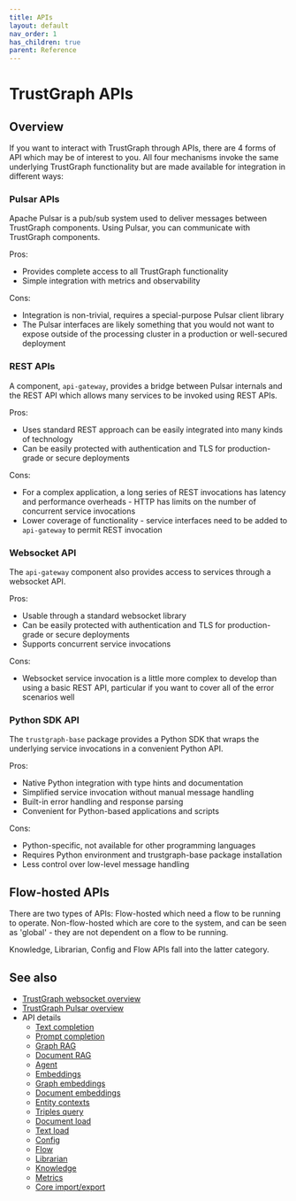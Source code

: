 ```yaml
---
title: APIs
layout: default
nav_order: 1
has_children: true
parent: Reference
---
```


# TrustGraph APIs

## Overview

If you want to interact with TrustGraph through APIs, there are 4
forms of API which may be of interest to you. All four mechanisms
invoke the same underlying TrustGraph functionality but are made
available for integration in different ways:

### Pulsar APIs

Apache Pulsar is a pub/sub system used to deliver messages between TrustGraph
components. Using Pulsar, you can communicate with TrustGraph components.

Pros:
  - Provides complete access to all TrustGraph functionality
  - Simple integration with metrics and observability

Cons:
  - Integration is non-trivial, requires a special-purpose Pulsar client
    library
  - The Pulsar interfaces are likely something that you would not want to
    expose outside of the processing cluster in a production or well-secured
    deployment
    
### REST APIs

A component, `api-gateway`, provides a bridge between Pulsar internals and
the REST API which allows many services to be invoked using REST APIs.

Pros:
  - Uses standard REST approach can be easily integrated into many kinds
    of technology
  - Can be easily protected with authentication and TLS for production-grade
    or secure deployments

Cons:
  - For a complex application, a long series of REST invocations has
    latency and performance overheads - HTTP has limits on the number
    of concurrent service invocations
  - Lower coverage of functionality - service interfaces need to be added to
    `api-gateway` to permit REST invocation

### Websocket API

The `api-gateway` component also provides access to services through a
websocket API.

Pros:
  - Usable through a standard websocket library
  - Can be easily protected with authentication and TLS for production-grade
    or secure deployments
  - Supports concurrent service invocations

Cons:
  - Websocket service invocation is a little more complex to develop than
    using a basic REST API, particular if you want to cover all of the error
    scenarios well

### Python SDK API

The `trustgraph-base` package provides a Python SDK that wraps the underlying
service invocations in a convenient Python API.

Pros:
  - Native Python integration with type hints and documentation
  - Simplified service invocation without manual message handling
  - Built-in error handling and response parsing
  - Convenient for Python-based applications and scripts

Cons:
  - Python-specific, not available for other programming languages
  - Requires Python environment and trustgraph-base package installation
  - Less control over low-level message handling

## Flow-hosted APIs

There are two types of APIs: Flow-hosted which need a flow to be running
to operate.  Non-flow-hosted which are core to the system, and can
be seen as 'global' - they are not dependent on a flow to be running.

Knowledge, Librarian, Config and Flow APIs fall into the latter
category.

## See also

- [TrustGraph websocket overview](websocket)
- [TrustGraph Pulsar overview](pulsar)
- API details
  - [Text completion](api-text-completion)
  - [Prompt completion](api-prompt)
  - [Graph RAG](api-graph-rag)
  - [Document RAG](api-document-rag)
  - [Agent](api-agent)
  - [Embeddings](api-embeddings)
  - [Graph embeddings](api-graph-embeddings)
  - [Document embeddings](api-document-embeddings)
  - [Entity contexts](api-entity-contexts)
  - [Triples query](api-triples-query)
  - [Document load](api-document-load)
  - [Text load](api-text-load)
  - [Config](api-config)
  - [Flow](api-flow)
  - [Librarian](api-librarian)
  - [Knowledge](api-knowledge)
  - [Metrics](api-metrics)
  - [Core import/export](api-core-import-export)

